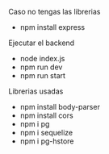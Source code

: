 Caso no tengas las librerias
- npm install express

Ejecutar el backend
- node index.js
- npm run dev
- npm run start

Librerias usadas
- npm install body-parser
- npm install cors
- npm i pg
- npm i sequelize
- npm i pg-hstore
